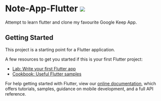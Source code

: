 # Note-App-Flutter <img src="https://img.shields.io/badge/Flutter-02569B?style=for-the-badge&logo=flutter&logoColor=white">

Attempt to learn flutter and clone my favourite Google Keep App.

## Getting Started

This project is a starting point for a Flutter application.

A few resources to get you started if this is your first Flutter project:

- [Lab: Write your first Flutter app](https://flutter.dev/docs/get-started/codelab)
- [Cookbook: Useful Flutter samples](https://flutter.dev/docs/cookbook)

For help getting started with Flutter, view our
[online documentation](https://flutter.dev/docs), which offers tutorials,
samples, guidance on mobile development, and a full API reference.
